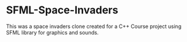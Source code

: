 # SFML-Space-Invaders

This was a space invaders clone created for a C++ Course project using SFML library for graphics and sounds.
